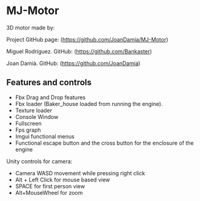 # MJ-Motor
3D motor made by:

Project GitHub page: (https://github.com/JoanDamia/MJ-Motor)

Miguel Rodríguez. GitHub: (https://github.com/Bankaster)

Joan Damià. GitHub: (https://github.com/JoanDamia)

## Features and controls

- Fbx Drag and Drop features
- Fbx loader (Baker_house loaded from running the engine).
- Texture loader
- Console Window
- Fullscreen
- Fps graph
- Imgui functional menus
- Functional escape button and the cross button for the enclosure of the engine



Unity controls for camera:
- Camera WASD movement while pressing right click
- Alt + Left Click for mouse based view
- SPACE for first person view
- Alt+MouseWheel for zoom






